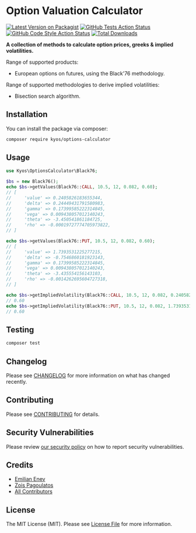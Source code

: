 # Option Valuation Calculator

[![Latest Version on Packagist](https://img.shields.io/packagist/v/kyosenergy/options-calculator.svg?style=flat-square)](https://packagist.org/packages/kyosenergy/options-calculator)
[![GitHub Tests Action Status](https://img.shields.io/github/workflow/status/kyosenergy/options-calculator/run-tests?label=tests)](https://github.com/kyosenergy/options-calculator/actions?query=workflow%3ATests+branch%3Amaster)
[![GitHub Code Style Action Status](https://img.shields.io/github/workflow/status/kyosenergy/options-calculator/Check%20&%20fix%20styling?label=code%20style)](https://github.com/kyosenergy/options-calculator/actions?query=workflow%3A"Check+%26+fix+styling"+branch%3Amaster)
[![Total Downloads](https://img.shields.io/packagist/dt/kyosenergy/options-calculator.svg?style=flat-square)](https://packagist.org/packages/kyosenergy/options-calculator)

**A collection of methods to calculate option prices, greeks & implied volatilities.**

Range of supported products:
- European options on futures, using the Black'76 methodology. 
 
Range of supported methodologies to derive implied volatilities:
- Bisection search algorithm.

## Installation

You can install the package via composer:

```bash
composer require kyos/options-calculator
```

## Usage

```php
use Kyos\OptionsCalculator\Black76;

$bs = new Black76();
echo $bs->getValues(Black76::CALL, 10.5, 12, 0.082, 0.60);
// [
//     'value' => 0.2405826183655344,
//     'delta' => 0.24449431791580983,
//     'gamma' => 0.17399585222314845,
//     'vega' => 0.009438057012140243,
//     'theta' => -3.450541861184725,
//     'rho' => -0.00019727774705973822,
// ]

echo $bs->getValues(Black76::PUT, 10.5, 12, 0.082, 0.60);
// [
//     'value' => 1.7393531225277215,
//     'delta' => -0.7546860181923143,
//     'gamma' => 0.17399585222314845,
//     'vega' => 0.009438057012140243,
//     'theta' => -3.435554156143103,
//     'rho' => -0.0014262695604727318,
// ]

echo $bs->getImpliedVolatility(Black76::CALL, 10.5, 12, 0.082, 0.2405826183655344);
// 0.60
echo $bs->getImpliedVolatility(Black76::PUT, 10.5, 12, 0.082, 1.7393531225277215);
// 0.60
```

## Testing

```bash
composer test
```

## Changelog

Please see [CHANGELOG](CHANGELOG.md) for more information on what has changed recently.

## Contributing

Please see [CONTRIBUTING](.github/CONTRIBUTING.md) for details.

## Security Vulnerabilities

Please review [our security policy](../../security/policy) on how to report security vulnerabilities.

## Credits

- [Emilian Enev](https://github.com/Enev)
- [Zois Pagoulatos](https://github.com/zoispag)
- [All Contributors](../../contributors)

## License

The MIT License (MIT). Please see [License File](LICENSE.md) for more information.
